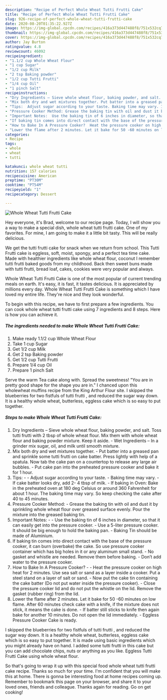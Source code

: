 ```yaml
---
description: "Recipe of Perfect Whole Wheat Tutti Frutti Cake"
title: "Recipe of Perfect Whole Wheat Tutti Frutti Cake"
slug: 926-recipe-of-perfect-whole-wheat-tutti-frutti-cake
date: 2020-08-20T01:35:22.927Z
image: https://img-global.cpcdn.com/recipes/416a373d447488f8/751x532cq70/whole-wheat-tutti-frutti-cake-recipe-main-photo.jpg
thumbnail: https://img-global.cpcdn.com/recipes/416a373d447488f8/751x532cq70/whole-wheat-tutti-frutti-cake-recipe-main-photo.jpg
cover: https://img-global.cpcdn.com/recipes/416a373d447488f8/751x532cq70/whole-wheat-tutti-frutti-cake-recipe-main-photo.jpg
author: Jay Burton
ratingvalue: 4.8
reviewcount: 46092
recipeingredient:
- "1.1/2 cup Whole Wheat Flour"
- "1 cup Sugar"
- "1/2 cup Milk"
- "2 tsp Baking powder"
- "1/2 cup Tutti Frutti"
- "1/4 cup Oil"
- "1 pinch Salt"
recipeinstructions:
- "Dry Ingredients – Sieve whole wheat flour, baking powder, and salt. Toss tutti frutti with 2 tbsp of whole wheat flour. Mix them with whole wheat flour and baking powder mixture. Keep it aside. Wet Ingredients – In a grinder mix sugar, oil, and milk until smooth mixture."
- "Mix both dry and wet mixtures together. Put batter into a greased pan and sprinkle some tutti frutti on cake batter. Press lightly with help of a spatula. Now tab the cake pan on a countertop to release any large air bubbles. Put cake pan into the preheated pressure cooker and bake it for 1 hour."
- "Tips:  Adjust sugar according to your taste. Baking time may vary. If cake batter looks dry, add 2- 4 tbsp of milk. If baking in Oven: Bake in the preheated oven at 180 deg Celsius or around 360 Fahrenheit for about 1 hour. The baking time may vary. So keep checking the cake after 40 to 45 minutes."
- "Pressure Cooker Method: Grease the baking tin with oil and dust it by sprinkling whole wheat flour over greased surface evenly. Pour the mixture into the greased baking tin."
- "Important Notes:  Use the baking tin of 6 inches in diameter, so that it can easily get into the pressure cooker. Use a 5-liter pressure cooker. It should be big enough to hold the baking pan. Baking Tin should be made of Aluminium."
- "If baking tin comes into direct contact with the base of the pressure cooker, it can burn (overbake) the cake. So use pressure cooker container which has big holes in it or any aluminum small stand. No gasket and whistle are needed. Remove them before baking. Don’t add water to the pressure cooker."
- "How to Bake In A Pressure Cooker?  Heat the pressure cooker on high heat for 2 minutes. Use sea salt or sand as a layer inside a cooker. Put a steel stand on a layer of salt or sand. Now put the cake tin containing the cake batter (Do not put water inside the pressure cooker). Close the pressure cooker lid and do not put the whistle on the lid. Remove the gasket (rubber ring) from the lid."
- "Lower the flame after 2 minutes. Let it bake for 50 -60 minutes on low flame. After 60 minutes check cake with a knife, if the mixture does not stick, it means the cake is done. If batter still sticks to knife then again bake for another 10 minutes. Do not open the lid immediately. Eggless Pressure Cooker Cake is ready."
categories:
- Recipe
tags:
- whole
- wheat
- tutti

katakunci: whole wheat tutti 
nutrition: 157 calories
recipecuisine: American
preptime: "PT30M"
cooktime: "PT54M"
recipeyield: "1"
recipecategory: Dessert

---
```



![Whole Wheat Tutti Frutti Cake](https://img-global.cpcdn.com/recipes/416a373d447488f8/751x532cq70/whole-wheat-tutti-frutti-cake-recipe-main-photo.jpg)

Hey everyone, it's Brad, welcome to our recipe page. Today, I will show you a way to make a special dish, whole wheat tutti frutti cake. One of my favorites. For mine, I am going to make it a little bit tasty. This will be really delicious.

We get the tutti frutti cake for snack when we return from school. This Tutti Frutti cake is eggless, soft, moist, spongy, and a perfect tea time cake. Made with healthier ingredients like whole wheat flour, coconut I remember tutti frutti baked goods from my childhood. Back then sweet buns made with tutti frutti, bread loaf, cakes, cookies were very popular and always.

Whole Wheat Tutti Frutti Cake is one of the most popular of current trending meals on earth. It's easy, it is fast, it tastes delicious. It is appreciated by millions every day. Whole Wheat Tutti Frutti Cake is something which I have loved my entire life. They're nice and they look wonderful.


To begin with this recipe, we have to first prepare a few ingredients. You can cook whole wheat tutti frutti cake using 7 ingredients and 8 steps. Here is how you can achieve it.

<!--inarticleads1-->

##### The ingredients needed to make Whole Wheat Tutti Frutti Cake:

1. Make ready 1.1/2 cup Whole Wheat Flour
1. Take 1 cup Sugar
1. Get 1/2 cup Milk
1. Get 2 tsp Baking powder
1. Get 1/2 cup Tutti Frutti
1. Prepare 1/4 cup Oil
1. Prepare 1 pinch Salt


Serve the warm Tea cake along with. Spread the sweetness! &#34;You are in pretty good shape for the shape you are in.&#34; I chanced upon this wholewheat muffins recipe from the King Arthur Flour site. I skipped the blueberries for two fistfuls of tutti frutti , and reduced the sugar way down. It is a healthy whole wheat, butterless, eggless cake which is so easy to put together. 

<!--inarticleads2-->

##### Steps to make Whole Wheat Tutti Frutti Cake:

1. Dry Ingredients – Sieve whole wheat flour, baking powder, and salt. Toss tutti frutti with 2 tbsp of whole wheat flour. Mix them with whole wheat flour and baking powder mixture. Keep it aside. - Wet Ingredients – In a grinder mix sugar, oil, and milk until smooth mixture.
1. Mix both dry and wet mixtures together. - Put batter into a greased pan and sprinkle some tutti frutti on cake batter. Press lightly with help of a spatula. Now tab the cake pan on a countertop to release any large air bubbles. - Put cake pan into the preheated pressure cooker and bake it for 1 hour.
1. Tips: -  - Adjust sugar according to your taste. - Baking time may vary. - If cake batter looks dry, add 2- 4 tbsp of milk. - If baking in Oven: Bake in the preheated oven at 180 deg Celsius or around 360 Fahrenheit for about 1 hour. The baking time may vary. So keep checking the cake after 40 to 45 minutes.
1. Pressure Cooker Method: - Grease the baking tin with oil and dust it by sprinkling whole wheat flour over greased surface evenly. Pour the mixture into the greased baking tin.
1. Important Notes: -  - Use the baking tin of 6 inches in diameter, so that it can easily get into the pressure cooker. - Use a 5-liter pressure cooker. It should be big enough to hold the baking pan. - Baking Tin should be made of Aluminium.
1. If baking tin comes into direct contact with the base of the pressure cooker, it can burn (overbake) the cake. So use pressure cooker container which has big holes in it or any aluminum small stand. - No gasket and whistle are needed. Remove them before baking. - Don’t add water to the pressure cooker.
1. How to Bake In A Pressure Cooker? -  - Heat the pressure cooker on high heat for 2 minutes. Use sea salt or sand as a layer inside a cooker. Put a steel stand on a layer of salt or sand. - Now put the cake tin containing the cake batter (Do not put water inside the pressure cooker). - Close the pressure cooker lid and do not put the whistle on the lid. Remove the gasket (rubber ring) from the lid.
1. Lower the flame after 2 minutes. Let it bake for 50 -60 minutes on low flame. After 60 minutes check cake with a knife, if the mixture does not stick, it means the cake is done. - If batter still sticks to knife then again bake for another 10 minutes. Do not open the lid immediately. - Eggless Pressure Cooker Cake is ready.


I skipped the blueberries for two fistfuls of tutti frutti , and reduced the sugar way down. It is a healthy whole wheat, butterless, eggless cake which is so easy to put together. It is made using basic ingredients which you might already have on hand. I added some tutti frutti in this cake but you can add chocolate chips, nuts or anything as you like. Eggless Tutti Frutti Cake using whole wheat flour. 

So that's going to wrap it up with this special food whole wheat tutti frutti cake recipe. Thanks so much for your time. I'm confident that you will make this at home. There is gonna be interesting food at home recipes coming up. Remember to bookmark this page on your browser, and share it to your loved ones, friends and colleague. Thanks again for reading. Go on get cooking!
